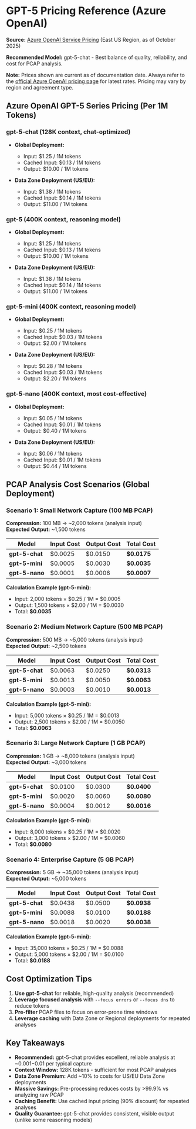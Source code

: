 # GPT-5 Pricing Reference (Azure OpenAI)

**Source:** [Azure OpenAI Service Pricing](https://azure.microsoft.com/en-us/pricing/details/cognitive-services/openai-service/) (East US Region, as of October 2025)

**Recommended Model:** gpt-5-chat - Best balance of quality, reliability, and cost for PCAP analysis.

**Note:** Prices shown are current as of documentation date. Always refer to the [official Azure OpenAI pricing page](https://azure.microsoft.com/pricing/details/cognitive-services/openai-service/) for latest rates. Pricing may vary by region and agreement type.

## Azure OpenAI GPT-5 Series Pricing (Per 1M Tokens)

### gpt-5-chat (128K context, chat-optimized)
- **Global Deployment:**
  - Input: $1.25 / 1M tokens
  - Cached Input: $0.13 / 1M tokens
  - Output: $10.00 / 1M tokens

- **Data Zone Deployment (US/EU):**
  - Input: $1.38 / 1M tokens
  - Cached Input: $0.14 / 1M tokens
  - Output: $11.00 / 1M tokens

### gpt-5 (400K context, reasoning model)
- **Global Deployment:**
  - Input: $1.25 / 1M tokens
  - Cached Input: $0.13 / 1M tokens
  - Output: $10.00 / 1M tokens

- **Data Zone Deployment (US/EU):**
  - Input: $1.38 / 1M tokens
  - Cached Input: $0.14 / 1M tokens
  - Output: $11.00 / 1M tokens

### gpt-5-mini (400K context, reasoning model)
- **Global Deployment:**
  - Input: $0.25 / 1M tokens
  - Cached Input: $0.03 / 1M tokens
  - Output: $2.00 / 1M tokens

- **Data Zone Deployment (US/EU):**
  - Input: $0.28 / 1M tokens
  - Cached Input: $0.03 / 1M tokens
  - Output: $2.20 / 1M tokens

### gpt-5-nano (400K context, most cost-effective)
- **Global Deployment:**
  - Input: $0.05 / 1M tokens
  - Cached Input: $0.01 / 1M tokens
  - Output: $0.40 / 1M tokens

- **Data Zone Deployment (US/EU):**
  - Input: $0.06 / 1M tokens
  - Cached Input: $0.01 / 1M tokens
  - Output: $0.44 / 1M tokens

## PCAP Analysis Cost Scenarios (Global Deployment)

### Scenario 1: Small Network Capture (100 MB PCAP)
**Compression:** 100 MB → ~2,000 tokens (analysis input)  
**Expected Output:** ~1,500 tokens

| Model | Input Cost | Output Cost | Total Cost |
|-------|------------|-------------|------------|
| **gpt-5-chat** | $0.0025 | $0.0150 | **$0.0175** |
| **gpt-5-mini** | $0.0005 | $0.0030 | **$0.0035** |
| **gpt-5-nano** | $0.0001 | $0.0006 | **$0.0007** |

**Calculation Example (gpt-5-mini):**
- Input: 2,000 tokens × $0.25 / 1M = $0.0005
- Output: 1,500 tokens × $2.00 / 1M = $0.0030
- Total: **$0.0035**

### Scenario 2: Medium Network Capture (500 MB PCAP)
**Compression:** 500 MB → ~5,000 tokens (analysis input)  
**Expected Output:** ~2,500 tokens

| Model | Input Cost | Output Cost | Total Cost |
|-------|------------|-------------|------------|
| **gpt-5-chat** | $0.0063 | $0.0250 | **$0.0313** |
| **gpt-5-mini** | $0.0013 | $0.0050 | **$0.0063** |
| **gpt-5-nano** | $0.0003 | $0.0010 | **$0.0013** |

**Calculation Example (gpt-5-mini):**
- Input: 5,000 tokens × $0.25 / 1M = $0.0013
- Output: 2,500 tokens × $2.00 / 1M = $0.0050
- Total: **$0.0063**

### Scenario 3: Large Network Capture (1 GB PCAP)
**Compression:** 1 GB → ~8,000 tokens (analysis input)  
**Expected Output:** ~3,000 tokens

| Model | Input Cost | Output Cost | Total Cost |
|-------|------------|-------------|------------|
| **gpt-5-chat** | $0.0100 | $0.0300 | **$0.0400** |
| **gpt-5-mini** | $0.0020 | $0.0060 | **$0.0080** |
| **gpt-5-nano** | $0.0004 | $0.0012 | **$0.0016** |

**Calculation Example (gpt-5-mini):**
- Input: 8,000 tokens × $0.25 / 1M = $0.0020
- Output: 3,000 tokens × $2.00 / 1M = $0.0060
- Total: **$0.0080**

### Scenario 4: Enterprise Capture (5 GB PCAP)
**Compression:** 5 GB → ~35,000 tokens (analysis input)  
**Expected Output:** ~5,000 tokens

| Model | Input Cost | Output Cost | Total Cost |
|-------|------------|-------------|------------|
| **gpt-5-chat** | $0.0438 | $0.0500 | **$0.0938** |
| **gpt-5-mini** | $0.0088 | $0.0100 | **$0.0188** |
| **gpt-5-nano** | $0.0018 | $0.0020 | **$0.0038** |

**Calculation Example (gpt-5-mini):**
- Input: 35,000 tokens × $0.25 / 1M = $0.0088
- Output: 5,000 tokens × $2.00 / 1M = $0.0100
- Total: **$0.0188**

## Cost Optimization Tips

1. **Use gpt-5-chat** for reliable, high-quality analysis (recommended)
2. **Leverage focused analysis** with `--focus errors` or `--focus dns` to reduce tokens
3. **Pre-filter** PCAP files to focus on error-prone time windows
4. **Leverage caching** with Data Zone or Regional deployments for repeated analyses

## Key Takeaways

- **Recommended:** gpt-5-chat provides excellent, reliable analysis at ~$0.001-$0.01 per typical capture
- **Context Window:** 128K tokens - sufficient for most PCAP analyses
- **Data Zone Premium:** Add ~10% to costs for US/EU Data Zone deployments
- **Massive Savings:** Pre-processing reduces costs by >99.9% vs analyzing raw PCAP
- **Caching Benefit:** Use cached input pricing (90% discount) for repeated analyses
- **Quality Guarantee:** gpt-5-chat provides consistent, visible output (unlike some reasoning models)
